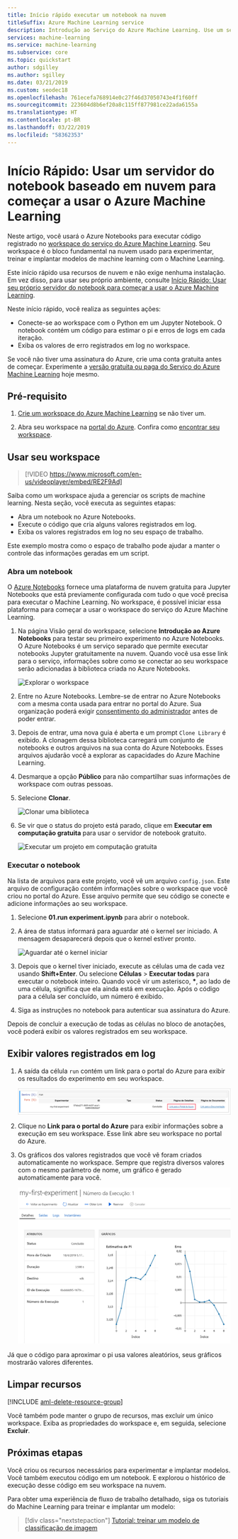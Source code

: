 ```yaml
---
title: Início rápido executar um notebook na nuvem
titleSuffix: Azure Machine Learning service
description: Introdução ao Serviço do Azure Machine Learning. Use um servidor de notebook gerenciado na nuvem para experimentar seu workspace.  Seu workspace é o bloco fundamental na nuvem que você usa para experimentar, treinar e implantar modelos de machine learning.
services: machine-learning
ms.service: machine-learning
ms.subservice: core
ms.topic: quickstart
author: sdgilley
ms.author: sgilley
ms.date: 03/21/2019
ms.custom: seodec18
ms.openlocfilehash: 761ecefa768914e0c27f46d37050743e4f1f60ff
ms.sourcegitcommit: 223604d8b6ef20a8c115ff877981ce22ada6155a
ms.translationtype: HT
ms.contentlocale: pt-BR
ms.lasthandoff: 03/22/2019
ms.locfileid: "58362353"
---
```

# <a name="quickstart-use-a-cloud-based-notebook-server-to-get-started-with-azure-machine-learning"></a>Início Rápido: Usar um servidor do notebook baseado em nuvem para começar a usar o Azure Machine Learning

Neste artigo, você usará o Azure Notebooks para executar código registrado no [workspace do serviço do Azure Machine Learning](concept-azure-machine-learning-architecture.md). Seu workspace é o bloco fundamental na nuvem usado para experimentar, treinar e implantar modelos de machine learning com o Machine Learning. 

Este início rápido usa recursos de nuvem e não exige nenhuma instalação. Em vez disso, para usar seu próprio ambiente, consulte [Início Rápido: Usar seu próprio servidor do notebook para começar a usar o Azure Machine Learning](quickstart-run-local-notebook.md).  
 
Neste início rápido, você realiza as seguintes ações:

* Conecte-se ao workspace com o Python em um Jupyter Notebook. O notebook contém um código para estimar o pi e erros de logs em cada iteração. 
* Exiba os valores de erro registrados em log no workspace.

Se você não tiver uma assinatura do Azure, crie uma conta gratuita antes de começar. Experimente a [versão gratuita ou paga do Serviço do Azure Machine Learning](https://aka.ms/AMLFree) hoje mesmo.

## <a name="prerequisite"></a>Pré-requisito

1. [Crie um workspace do Azure Machine Learning](setup-create-workspace.md#portal) se não tiver um.

1. Abra seu workspace na [portal do Azure](https://portal.azure.com/).  Confira como [encontrar seu workspace](how-to-manage-workspace.md#view).

## <a name="use-your-workspace"></a>Usar seu workspace

> [!VIDEO https://www.microsoft.com/en-us/videoplayer/embed/RE2F9Ad]



Saiba como um workspace ajuda a gerenciar os scripts de machine learning. Nesta seção, você executa as seguintes etapas:

* Abra um notebook no Azure Notebooks.
* Execute o código que cria alguns valores registrados em log.
* Exiba os valores registrados em log no seu espaço de trabalho.

Este exemplo mostra como o espaço de trabalho pode ajudar a manter o controle das informações geradas em um script. 

### <a name="open-a-notebook"></a>Abra um notebook 

O [Azure Notebooks](https://notebooks.azure.com) fornece uma plataforma de nuvem gratuita para Jupyter Notebooks que está previamente configurada com tudo o que você precisa para executar o Machine Learning. No workspace, é possível iniciar essa plataforma para começar a usar o workspace do serviço do Azure Machine Learning.

1. Na página Visão geral do workspace, selecione **Introdução ao Azure Notebooks** para testar seu primeiro experimento no Azure Notebooks.  O Azure Notebooks é um serviço separado que permite executar notebooks Jupyter gratuitamente na nuvem.  Quando você usa esse link para o serviço, informações sobre como se conectar ao seu workspace serão adicionadas à biblioteca criada no Azure Notebooks.

   ![Explorar o workspace](./media/quickstart-run-cloud-notebook/explore-aml.png)

1. Entre no Azure Notebooks.  Lembre-se de entrar no Azure Notebooks com a mesma conta usada para entrar no portal do Azure. Sua organização poderá exigir [consentimento do administrador](https://notebooks.azure.com/help/signing-up/work-or-school-account/admin-consent) antes de poder entrar.

1. Depois de entrar, uma nova guia é aberta e um prompt `Clone Library` é exibido. A clonagem dessa biblioteca carregará um conjunto de notebooks e outros arquivos na sua conta do Azure Notebooks.  Esses arquivos ajudarão você a explorar as capacidades do Azure Machine Learning.

1. Desmarque a opção **Público** para não compartilhar suas informações de workspace com outras pessoas.

1. Selecione **Clonar**.

   ![Clonar uma biblioteca](./media/quickstart-run-cloud-notebook/clone.png)

1. Se vir que o status do projeto está parado, clique em **Executar em computação gratuita** para usar o servidor de notebook gratuito.

    ![Executar um projeto em computação gratuita](./media/quickstart-run-cloud-notebook/run-project.png)

### <a name="run-the-notebook"></a>Executar o notebook

Na lista de arquivos para este projeto, você vê um arquivo `config.json`. Este arquivo de configuração contém informações sobre o workspace que você criou no portal do Azure.  Esse arquivo permite que seu código se conecte e adicione informações ao seu workspace.

1. Selecione **01.run experiment.ipynb** para abrir o notebook.

1. A área de status informará para aguardar até o kernel ser iniciado.  A mensagem desaparecerá depois que o kernel estiver pronto.

    ![Aguardar até o kernel iniciar](./media/quickstart-run-cloud-notebook/wait-for-kernel.png)

1. Depois que o kernel tiver iniciado, execute as células uma de cada vez usando **Shift+Enter**. Ou selecione **Células** > **Executar todas** para executar o notebook inteiro. Quando você vir um asterisco, __*__, ao lado de uma célula, significa que ela ainda está em execução. Após o código para a célula ser concluído, um número é exibido. 

1. Siga as instruções no notebook para autenticar sua assinatura do Azure.

Depois de concluir a execução de todas as células no bloco de anotações, você poderá exibir os valores registrados em seu workspace.

## <a name="view-logged-values"></a>Exibir valores registrados em log

1. A saída da célula `run` contém um link para o portal do Azure para exibir os resultados do experimento em seu workspace. 

    ![Exibir experimentos](./media/quickstart-run-cloud-notebook/view-exp.png)

1. Clique no **Link para o portal do Azure** para exibir informações sobre a execução em seu workspace.  Esse link abre seu workspace no portal do Azure.

1. Os gráficos dos valores registrados que você vê foram criados automaticamente no workspace. Sempre que registra diversos valores com o mesmo parâmetro de nome, um gráfico é gerado automaticamente para você.

   ![Exibir histórico](./media/quickstart-run-cloud-notebook/web-results.png)

Já que o código para aproximar o pi usa valores aleatórios, seus gráficos mostrarão valores diferentes.  

## <a name="clean-up-resources"></a>Limpar recursos 

[!INCLUDE [aml-delete-resource-group](../../../includes/aml-delete-resource-group.md)]

Você também pode manter o grupo de recursos, mas excluir um único workspace. Exiba as propriedades do workspace e, em seguida, selecione **Excluir**.

## <a name="next-steps"></a>Próximas etapas

Você criou os recursos necessários para experimentar e implantar modelos. Você também executou código em um notebook. E explorou o histórico de execução desse código em seu workspace na nuvem.

Para obter uma experiência de fluxo de trabalho detalhado, siga os tutoriais do Machine Learning para treinar e implantar um modelo:  

> [!div class="nextstepaction"]
> [Tutorial: treinar um modelo de classificação de imagem](tutorial-train-models-with-aml.md)
